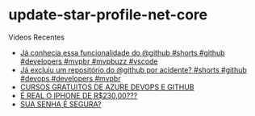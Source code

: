 # update-star-profile-net-core

Videos Recentes
<!-- YOUTUBE:START -->
- [Já conhecia essa funcionalidade do @github #shorts #github #developers #mvpbr #mvpbuzz #vscode](https://www.youtube.com/watch?v=io-aDEtH7xc)
- [Já excluiu um repositório do @github por acidente? #shorts #github #devops #developers #mvpbr](https://www.youtube.com/watch?v=2l8977GMGLQ)
- [CURSOS GRATUITOS DE AZURE DEVOPS E GITHUB](https://www.youtube.com/watch?v=Z8uJDt4KJ2o)
- [É REAL O IPHONE DE R$230,00???](https://www.youtube.com/watch?v=nPIevjlwYe4)
- [SUA SENHA É SEGURA?](https://www.youtube.com/watch?v=h84QhWngDtc)
<!-- YOUTUBE:END -->
